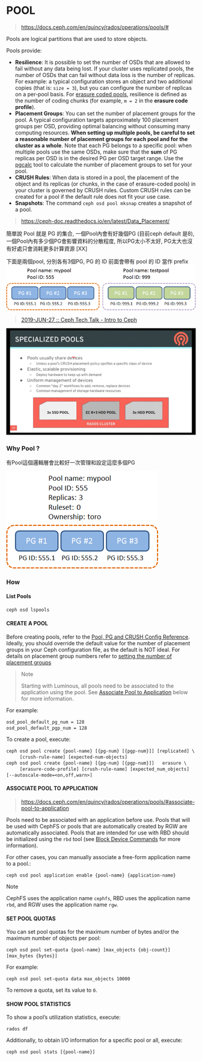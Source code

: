 # POOL

> https://docs.ceph.com/en/quincy/rados/operations/pools/#



Pools are logical partitions that are used to store objects.



Pools provide:

- **Resilience**: It is possible to set the number of OSDs that are allowed to fail without any data being lost. If your cluster uses replicated pools, the number of OSDs that can fail without data loss is the number of replicas. For example: a typical configuration stores an object and two additional copies (that is: `size = 3`), but you can configure the number of replicas on a per-pool basis. For [erasure coded pools](https://docs.ceph.com/en/quincy/rados/operations/erasure-code), resilience is defined as the number of coding chunks (for example, `m = 2` in the **erasure code profile**).
- **Placement Groups**: You can set the number of placement groups for the pool. A typical configuration targets approximately 100 placement groups per OSD, providing optimal balancing without consuming many computing resources. **When setting up multiple pools, be careful to set a reasonable number of placement groups for each pool and for the cluster as a whole**. Note that each PG belongs to a specific pool: when multiple pools use the same OSDs, make sure that the **sum** of PG replicas per OSD is in the desired PG per OSD target range. Use the [pgcalc](https://old.ceph.com/pgcalc/) tool to calculate the number of placement groups to set for your pool.
- **CRUSH Rules**: When data is stored in a pool, the placement of the object and its replicas (or chunks, in the case of erasure-coded pools) in your cluster is governed by CRUSH rules. Custom CRUSH rules can be created for a pool if the default rule does not fit your use case.
- **Snapshots**: The command `ceph osd pool mksnap` creates a snapshot of a pool.



> https://ceph-doc.readthedocs.io/en/latest/Data_Placement/

簡單說 Pool 就是 PG 的集合, 一個Pool內會有好幾個PG (目前ceph default 是8), 一個Pool內有多少個PG會影響資料的分散程度, 所以PG太小不太好, PG太大也沒有好處只會消耗更多計算資源 [XX]

下面是兩個pool, 分別各有3個PG, PG 的 ID 前面會帶有 pool 的 ID 當作 prefix ![enter image description here](ceph-pool.assets/Image.png)





> [2019-JUN-27 :: Ceph Tech Talk - Intro to Ceph](https://www.youtube.com/watch?v=PmLPbrf-x9g&t=725s)

![2019-JUN-27 __ Ceph Tech Talk - Intro to Ceph - YouTube - 32_29](./ceph-pool.assets/CephTechTalk-IntroToCeph-1.png)





### Why Pool ?

有Pool這個邏輯層會比較好一次管理和設定這麼多個PG

![enter image description here](ceph-pool.assets/Image-16817420069251.png)





### How

#### List Pools

```bash
ceph osd lspools
```



#### CREATE A POOL

Before creating pools, refer to the [Pool, PG and CRUSH Config Reference](https://docs.ceph.com/en/quincy/rados/configuration/pool-pg-config-ref). Ideally, you should override the default value for the number of placement groups in your Ceph configuration file, as the default is NOT ideal. For details on placement group numbers refer to [setting the number of placement groups](https://docs.ceph.com/en/quincy/rados/operations/placement-groups#set-the-number-of-placement-groups)

> Note
>
> Starting with Luminous, all pools need to be associated to the application using the pool. See [Associate Pool to Application](https://docs.ceph.com/en/quincy/rados/operations/pools/#id1) below for more information.

For example:

```
osd_pool_default_pg_num = 128
osd_pool_default_pgp_num = 128
```

To create a pool, execute:

```
ceph osd pool create {pool-name} [{pg-num} [{pgp-num}]] [replicated] \
     [crush-rule-name] [expected-num-objects]
ceph osd pool create {pool-name} [{pg-num} [{pgp-num}]]   erasure \
     [erasure-code-profile] [crush-rule-name] [expected_num_objects] [--autoscale-mode=<on,off,warn>]
```



#### ASSOCIATE POOL TO APPLICATION

> https://docs.ceph.com/en/quincy/rados/operations/pools/#associate-pool-to-application



Pools need to be associated with an application before use. Pools that will be used with CephFS or pools that are automatically created by RGW are automatically associated. Pools that are intended for use with RBD should be initialized using the `rbd` tool (see [Block Device Commands](https://docs.ceph.com/en/quincy/rbd/rados-rbd-cmds/#create-a-block-device-pool) for more information).



For other cases, you can manually associate a free-form application name to a pool.:

```
ceph osd pool application enable {pool-name} {application-name}
```

Note

CephFS uses the application name `cephfs`, RBD uses the application name `rbd`, and RGW uses the application name `rgw`.



#### SET POOL QUOTAS

You can set pool quotas for the maximum number of bytes and/or the maximum number of objects per pool:

```
ceph osd pool set-quota {pool-name} [max_objects {obj-count}] [max_bytes {bytes}]
```

For example:

```
ceph osd pool set-quota data max_objects 10000
```

To remove a quota, set its value to `0`.

#### SHOW POOL STATISTICS

To show a pool’s utilization statistics, execute:

```
rados df
```

Additionally, to obtain I/O information for a specific pool or all, execute:

```
ceph osd pool stats [{pool-name}]
```





